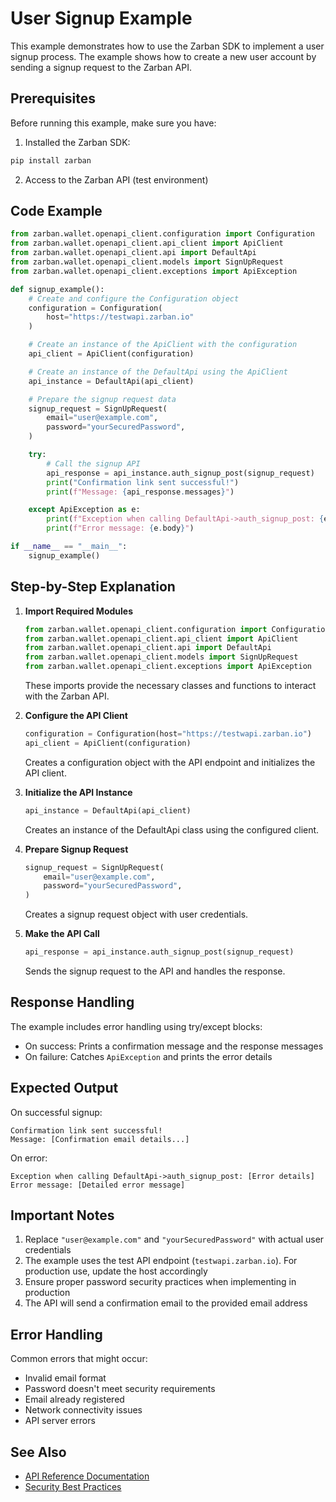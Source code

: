 # User Signup Example

This example demonstrates how to use the Zarban SDK to implement a user signup process. The example shows how to create a new user account by sending a signup request to the Zarban API.

## Prerequisites

Before running this example, make sure you have:

1. Installed the Zarban SDK:

```bash
pip install zarban
```

2. Access to the Zarban API (test environment)

## Code Example

```python
from zarban.wallet.openapi_client.configuration import Configuration
from zarban.wallet.openapi_client.api_client import ApiClient
from zarban.wallet.openapi_client.api import DefaultApi
from zarban.wallet.openapi_client.models import SignUpRequest
from zarban.wallet.openapi_client.exceptions import ApiException

def signup_example():
    # Create and configure the Configuration object
    configuration = Configuration(
        host="https://testwapi.zarban.io"
    )

    # Create an instance of the ApiClient with the configuration
    api_client = ApiClient(configuration)

    # Create an instance of the DefaultApi using the ApiClient
    api_instance = DefaultApi(api_client)

    # Prepare the signup request data
    signup_request = SignUpRequest(
        email="user@example.com",
        password="yourSecuredPassword",
    )

    try:
        # Call the signup API
        api_response = api_instance.auth_signup_post(signup_request)
        print("Confirmation link sent successful!")
        print(f"Message: {api_response.messages}")

    except ApiException as e:
        print(f"Exception when calling DefaultApi->auth_signup_post: {e}")
        print(f"Error message: {e.body}")

if __name__ == "__main__":
    signup_example()
```

## Step-by-Step Explanation

1. **Import Required Modules**

   ```python
   from zarban.wallet.openapi_client.configuration import Configuration
   from zarban.wallet.openapi_client.api_client import ApiClient
   from zarban.wallet.openapi_client.api import DefaultApi
   from zarban.wallet.openapi_client.models import SignUpRequest
   from zarban.wallet.openapi_client.exceptions import ApiException
   ```

   These imports provide the necessary classes and functions to interact with the Zarban API.

2. **Configure the API Client**

   ```python
   configuration = Configuration(host="https://testwapi.zarban.io")
   api_client = ApiClient(configuration)
   ```

   Creates a configuration object with the API endpoint and initializes the API client.

3. **Initialize the API Instance**

   ```python
   api_instance = DefaultApi(api_client)
   ```

   Creates an instance of the DefaultApi class using the configured client.

4. **Prepare Signup Request**

   ```python
   signup_request = SignUpRequest(
       email="user@example.com",
       password="yourSecuredPassword",
   )
   ```

   Creates a signup request object with user credentials.

5. **Make the API Call**
   ```python
   api_response = api_instance.auth_signup_post(signup_request)
   ```
   Sends the signup request to the API and handles the response.

## Response Handling

The example includes error handling using try/except blocks:

- On success: Prints a confirmation message and the response messages
- On failure: Catches `ApiException` and prints the error details

## Expected Output

On successful signup:

```
Confirmation link sent successful!
Message: [Confirmation email details...]
```

On error:

```
Exception when calling DefaultApi->auth_signup_post: [Error details]
Error message: [Detailed error message]
```

## Important Notes

1. Replace `"user@example.com"` and `"yourSecuredPassword"` with actual user credentials
2. The example uses the test API endpoint (`testwapi.zarban.io`). For production use, update the host accordingly
3. Ensure proper password security practices when implementing in production
4. The API will send a confirmation email to the provided email address

## Error Handling

Common errors that might occur:

- Invalid email format
- Password doesn't meet security requirements
- Email already registered
- Network connectivity issues
- API server errors

## See Also

- [API Reference Documentation](../src/zarban/wallet/docs/DefaultApi.md)
- [Security Best Practices](security-best-practices.md)
